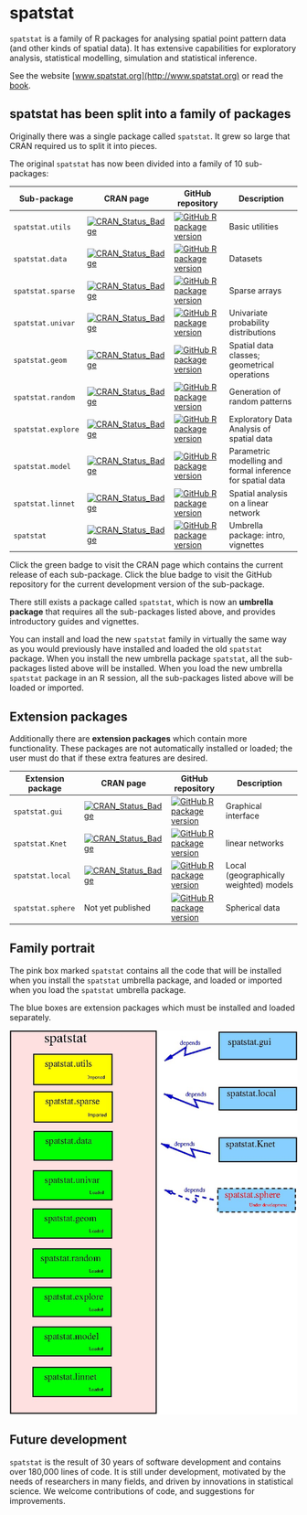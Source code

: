 spatstat
========

`spatstat` is a family of R packages for analysing 
spatial point pattern data (and other kinds of spatial data).
It has extensive capabilities for exploratory analysis,
statistical modelling, simulation and statistical inference.

See the website [www.spatstat.org](http://www.spatstat.org)
or read the [book](http://book.spatstat.org).

## spatstat has been split into a family of packages

Originally there was a single package called `spatstat`.
It grew so large that CRAN required us to split it into pieces.

The original `spatstat` has now been divided into a family of 10 sub-packages:

| Sub-package | CRAN page | GitHub repository | Description |
| ----------  | --------- | ----------------- | ----------  |
| `spatstat.utils` | [![CRAN_Status_Badge](https://www.r-pkg.org/badges/version/spatstat.utils)](http://CRAN.R-project.org/package=spatstat.utils) | [![GitHub R package version](https://img.shields.io/github/r-package/v/spatstat/spatstat.utils)](https://github.com/spatstat/spatstat.utils) | Basic utilities |
| `spatstat.data` | [![CRAN_Status_Badge](https://www.r-pkg.org/badges/version/spatstat.data)](http://CRAN.R-project.org/package=spatstat.data) | [![GitHub R package version](https://img.shields.io/github/r-package/v/spatstat/spatstat.data)](https://github.com/spatstat/spatstat.data) | Datasets |
| `spatstat.sparse` | [![CRAN_Status_Badge](https://www.r-pkg.org/badges/version/spatstat.sparse)](http://CRAN.R-project.org/package=spatstat.sparse) | [![GitHub R package version](https://img.shields.io/github/r-package/v/spatstat/spatstat.sparse)](https://github.com/spatstat/spatstat.sparse) | Sparse arrays |
| `spatstat.univar` | [![CRAN_Status_Badge](https://www.r-pkg.org/badges/version/spatstat.univar)](http://CRAN.R-project.org/package=spatstat.univar) | [![GitHub R package version](https://img.shields.io/github/r-package/v/spatstat/spatstat.univar)](https://github.com/spatstat/spatstat.univar) | Univariate probability distributions |
| `spatstat.geom` | [![CRAN_Status_Badge](https://www.r-pkg.org/badges/version/spatstat.geom)](http://CRAN.R-project.org/package=spatstat.geom) | [![GitHub R package version](https://img.shields.io/github/r-package/v/spatstat/spatstat.geom)](https://github.com/spatstat/spatstat.geom) | Spatial data classes; geometrical operations |
| `spatstat.random` | [![CRAN_Status_Badge](https://www.r-pkg.org/badges/version/spatstat.random)](http://CRAN.R-project.org/package=spatstat.random) | [![GitHub R package version](https://img.shields.io/github/r-package/v/spatstat/spatstat.random)](https://github.com/spatstat/spatstat.random) |  Generation of random patterns |
| `spatstat.explore` | [![CRAN_Status_Badge](https://www.r-pkg.org/badges/version/spatstat.explore)](http://CRAN.R-project.org/package=spatstat.explore) | [![GitHub R package version](https://img.shields.io/github/r-package/v/spatstat/spatstat.explore)](https://github.com/spatstat/spatstat.explore) | Exploratory Data Analysis of spatial data |
| `spatstat.model` | [![CRAN_Status_Badge](https://www.r-pkg.org/badges/version/spatstat.model)](http://CRAN.R-project.org/package=spatstat.model) | [![GitHub R package version](https://img.shields.io/github/r-package/v/spatstat/spatstat.model)](https://github.com/spatstat/spatstat.model) |  Parametric modelling and formal inference for spatial data |
| `spatstat.linnet` | [![CRAN_Status_Badge](https://www.r-pkg.org/badges/version/spatstat.linnet)](http://CRAN.R-project.org/package=spatstat.linnet) | [![GitHub R package version](https://img.shields.io/github/r-package/v/spatstat/spatstat.linnet)](https://github.com/spatstat/spatstat.linnet) | Spatial analysis on a linear network |
| `spatstat` | [![CRAN_Status_Badge](https://www.r-pkg.org/badges/version/spatstat)](http://CRAN.R-project.org/package=spatstat) | [![GitHub R package version](https://img.shields.io/github/r-package/v/spatstat/spatstat)](https://github.com/spatstat/spatstat) | Umbrella package: intro, vignettes |

Click the green badge to visit the CRAN page which contains the current
release of each sub-package. Click the blue badge to visit the GitHub repository
for the current development version of the sub-package. 

There still exists a package called `spatstat`, which is now an
**umbrella package** that requires all the sub-packages listed above,
and provides introductory guides and vignettes.

You can install and load the new `spatstat` family in virtually the
same way as you would previously have installed and loaded the old `spatstat` package.
When you install the new umbrella package `spatstat`, all the sub-packages listed above will
be installed. When you load the new umbrella `spatstat` package in an R session,
all the sub-packages listed above will be loaded or imported.

## Extension packages

Additionally there are **extension packages** which contain more
functionality. These packages are not automatically installed or loaded;
the user must do that if these extra features are desired.

| Extension package | CRAN page | GitHub repository | Description |
| ----------------  | --------- | ----------------- | ----------  |
| `spatstat.gui` | [![CRAN_Status_Badge](https://www.r-pkg.org/badges/version/spatstat.gui)](http://CRAN.R-project.org/package=spatstat.gui)  | [![GitHub R package version](https://img.shields.io/github/r-package/v/spatstat/spatstat.gui)](https://github.com/spatstat/spatstat.gui) | Graphical interface |
| `spatstat.Knet` | [![CRAN_Status_Badge](https://www.r-pkg.org/badges/version/spatstat.Knet)](http://CRAN.R-project.org/package=spatstat.Knet) | [![GitHub R package version](https://img.shields.io/github/r-package/v/spatstat/spatstat.Knet)](https://github.com/spatstat/spatstat.Knet) | linear networks |
| `spatstat.local` | [![CRAN_Status_Badge](https://www.r-pkg.org/badges/version/spatstat.local)](http://CRAN.R-project.org/package=spatstat.local) | [![GitHub R package version](https://img.shields.io/github/r-package/v/baddstats/spatstat.local)](https://github.com/baddstats/spatstat.local) | Local (geographically weighted) models |
| `spatstat.sphere` | Not yet published | [![GitHub R package version](https://img.shields.io/github/r-package/v/spatstat/spatstat.sphere)](https://github.com/spatstat/spatstat.sphere) | Spherical data |

## Family portrait 

The pink box marked `spatstat` contains all the code that will be
installed when you install the `spatstat` umbrella package, and loaded
or imported when you load the `spatstat` umbrella package.

The blue boxes are extension packages which must be installed and loaded
separately.

![Spatstat pieces](RepoStuff/new4spatstat.jpg)

## Future development

`spatstat` is the result of 30 years of software development
and contains over 180,000 lines of code.
It is still under
development, motivated by the needs of researchers in many fields,
and driven by innovations in statistical science.
We welcome contributions of code, and suggestions
for improvements.
